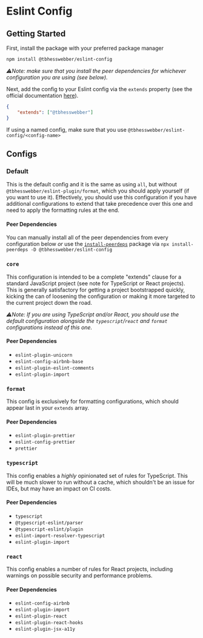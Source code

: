 # Eslint Config

## Getting Started

First, install the package with your preferred package manager

```sh
npm install @tbhesswebber/eslint-config
```

_:warning:Note: make sure that you install the peer dependencies for whichever configuration you are using (see below)._

Next, add the config to your Eslint config via the `extends` property (see the official documentation [here](https://eslint.org/docs/latest/extend/shareable-configs#npm-scoped-modules)).

```json
{
    "extends": ["@tbhesswebber"]
}
```

If using a named config, make sure that you use `@tbhesswebber/eslint-config/<config-name>` 


## Configs

### Default

This is the default config and it is the same as using `all`, but without `@tbhesswebber/eslint-plugin/format`, which you should apply yourself (if you want to use it).  Effectively, you should use this configuration if you have additional configurations to extend that take precedence over this one and need to apply the formatting rules at the end.

#### Peer Dependencies

You can manually install all of the peer dependencies from every configuration below _or_ use the [`install-peerdeps`](https://www.npmjs.com/package/install-peerdeps) package via `npx install-peerdeps -D @tbhesswebber/eslint-config`

### `core`

This configuration is intended to be a complete "extends" clause for a standard JavaScript project (see note for TypeScript or React projects).  This is generally satisfactory for getting a project bootstrapped quickly, kicking the can of loosening the configuration or making it more targeted to the current project down the road.

_:warning:Note: If you are using TypeScript and/or React, you should use the default configuration alongside the `typescript`/`react` and `format` configurations instead of this one._

#### Peer Dependencies

- `eslint-plugin-unicorn`
- `eslint-config-airbnb-base`
- `eslint-plugin-eslint-comments`
- `eslint-plugin-import`

### `format`

This config is exclusively for formatting configurations, which should appear last in your `extends` array.

#### Peer Dependencies

- `eslint-plugin-prettier`
- `eslint-config-prettier`
- `prettier`

### `typescript`

This config enables a _highly_ opinionated set of rules for TypeScript. This will be much slower to run without a cache, which shouldn't be an issue for IDEs, but may have an impact on CI costs.

#### Peer Dependencies

- `typescript`
- `@typescript-eslint/parser`
- `@typescript-eslint/plugin`
- `eslint-import-resolver-typescript`
- `eslint-plugin-import`

### `react`

This config enables a number of rules for React projects, including warnings on possible security and performance problems. 

#### Peer Dependencies

- `eslint-config-airbnb`
- `eslint-plugin-import`
- `eslint-plugin-react`
- `eslint-plugin-react-hooks`
- `eslint-plugin-jsx-a11y`
